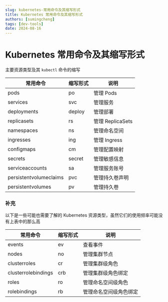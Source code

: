 ```yaml
---
slug: kubernetes-常用命令及其缩写形式
title: Kubernetes 常用命令及其缩写形式
authors: [sumingcheng]
tags: [dev-tools]
date: 2024-08-16
---
```


# Kubernetes 常用命令及其缩写形式



 



主要资源类型及其 `kubectl` 命令的缩写

| 常用命令 | 缩写形式 | 说明 |
| --- | --- | --- |
| pods | po | 管理 Pods |
| services | svc | 管理服务 |
| deployments | deploy | 管理部署 |
| replicasets | rs | 管理 ReplicaSets |
| namespaces | ns | 管理命名空间 |
| ingresses | ing | 管理 Ingress |
| configmaps | cm | 管理配置映射 |
| secrets | secret | 管理敏感信息 |
| serviceaccounts | sa | 管理服务账号 |
| persistentvolumeclaims | pvc | 管理持久卷声明 |
| persistentvolumes | pv | 管理持久卷 |

### 补充  

以下是一些可能也需要了解的 Kubernetes 资源类型，虽然它们的使用频率可能没有上表中的那么高

| 常用命令 | 缩写形式 | 说明 |
| --- | --- | --- |
| events | ev | 查看事件 |
| nodes | no | 管理集群节点 |
| clusterroles | cr | 管理集群级角色 |
| clusterrolebindings | crb | 管理集群级角色绑定 |
| roles | ro | 管理命名空间级角色 |
| rolebindings | rb | 管理命名空间级角色绑定 |
